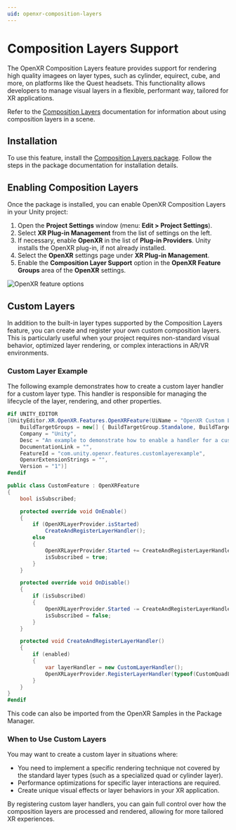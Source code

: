 ```yaml
---
uid: openxr-composition-layers
---
```

# Composition Layers Support

The OpenXR Composition Layers feature provides support for rendering high quality imagees on layer types, such as cylinder, equirect, cube, and more, on platforms like the Quest headsets. 
This functionality allows developers to manage visual layers in a flexible, performant way, tailored for XR applications.

Refer to the [Composition Layers](https://docs.unity3d.com/Packages/com.unity.xr.compositionlayers@latest) documentation for information about using composition layers in a scene.

## Installation
To use this feature, install the [Composition Layers package](https://docs.unity3d.com/Packages/com.unity.xr.compositionlayers@1.0/manual/index.html). Follow the steps in the package documentation for installation details.

## Enabling Composition Layers
Once the package is installed, you can enable OpenXR Composition Layers in your Unity project:

1. Open the **Project Settings** window (menu: **Edit > Project Settings**).
2. Select **XR Plug-in Management** from the list of settings on the left.
3. If necessary, enable **OpenXR** in the list of **Plug-in Providers**. Unity installs the OpenXR plug-in, if not already installed.
4. Select the **OpenXR** settings page under **XR Plug-in Management**.
5. Enable the **Composition Layer Support** option in the **OpenXR Feature Groups** area of the **OpenXR** settings.

![OpenXR feature options](../../images/openxr-features.png)

## Custom Layers
In addition to the built-in layer types supported by the Composition Layers feature, you can create and register your own custom composition layers. This is particularly useful when your project requires non-standard visual behavior, optimized layer rendering, or complex interactions in AR/VR environments.

### Custom Layer Example
The following example demonstrates how to create a custom layer handler for a custom layer type. This handler is responsible for managing the lifecycle of the layer, rendering, and other properties.

```c#    
#if UNITY_EDITOR
[UnityEditor.XR.OpenXR.Features.OpenXRFeature(UiName = "OpenXR Custom Layer Handler Example",
    BuildTargetGroups = new[] { BuildTargetGroup.Standalone, BuildTargetGroup.WSA, BuildTargetGroup.Android },
    Company = "Unity",
    Desc = "An example to demonstrate how to enable a handler for a customized composition layer type.",
    DocumentationLink = "",
    FeatureId = "com.unity.openxr.features.customlayerexample",
    OpenxrExtensionStrings = "",
    Version = "1")]
#endif

public class CustomFeature : OpenXRFeature
{
    bool isSubscribed;

    protected override void OnEnable()
    {
        if (OpenXRLayerProvider.isStarted)
            CreateAndRegisterLayerHandler();
        else
        {
            OpenXRLayerProvider.Started += CreateAndRegisterLayerHandler;
            isSubscribed = true;
        }
    }

    protected override void OnDisable()
    {
        if (isSubscribed)
        {
            OpenXRLayerProvider.Started -= CreateAndRegisterLayerHandler;
            isSubscribed = false;
        }
    }

    protected void CreateAndRegisterLayerHandler()
    {
        if (enabled)
        {
            var layerHandler = new CustomLayerHandler();
            OpenXRLayerProvider.RegisterLayerHandler(typeof(CustomQuadLayerData), layerHandler);
        }
    }
}
#endif
```

This code can also be imported from the OpenXR Samples in the Package Manager.

### When to Use Custom Layers
You may want to create a custom layer in situations where:

- You need to implement a specific rendering technique not covered by the standard layer types (such as a specialized quad or cylinder layer).
- Performance optimizations for specific layer interactions are required.
- Create unique visual effects or layer behaviors in your XR application.

By registering custom layer handlers, you can gain full control over how the composition layers are processed and rendered, allowing for more tailored XR experiences.